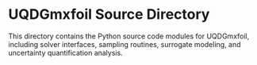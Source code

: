 # UQDGmxfoil Source Directory

This directory contains the Python source code modules for UQDGmxfoil, including solver interfaces, sampling routines, surrogate modeling, and uncertainty quantification analysis.
